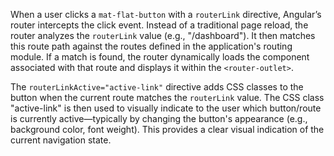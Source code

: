 When a user clicks a `mat-flat-button` with a `routerLink` directive, Angular’s router intercepts the click event. Instead of a traditional page reload, the router analyzes the `routerLink` value (e.g., "/dashboard"). It then matches this route path against the routes defined in the application's routing module.  If a match is found, the router dynamically loads the component associated with that route and displays it within the `<router-outlet>`.

The `routerLinkActive="active-link"` directive adds CSS classes to the button when the current route matches the `routerLink` value.  The CSS class "active-link" is then used to visually indicate to the user which button/route is currently active—typically by changing the button's appearance (e.g., background color, font weight). This provides a clear visual indication of the current navigation state.